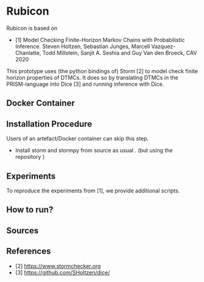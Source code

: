 # Rubicon

Rubicon is based on 

- [1] Model Checking Finite-Horizon Markov Chains with Probabilistic Inference. Steven Holtzen, Sebastian Junges, Marcell Vazquez-Chanlatte, Todd Millstein, Sanjit A. Seshia and Guy Van den Broeck, CAV 2020

This prototype uses (the python bindings of) Storm [2] to model check finite horizon properties of DTMCs. It does so by translating DTMCs in the PRISM-language into Dice [3] and running inference with Dice.


## Docker Container

## Installation Procedure

Users of an artefact/Docker container can skip this step.

- Install storm and stormpy from source as usual . 
  (but using the repository ) 

## Experiments
To reproduce the experiments from [1], we provide additional scripts.

## How to run?

## Sources

## References
- [2] https://www.stormchecker.org
- [3] https://github.com/SHoltzen/dice/
